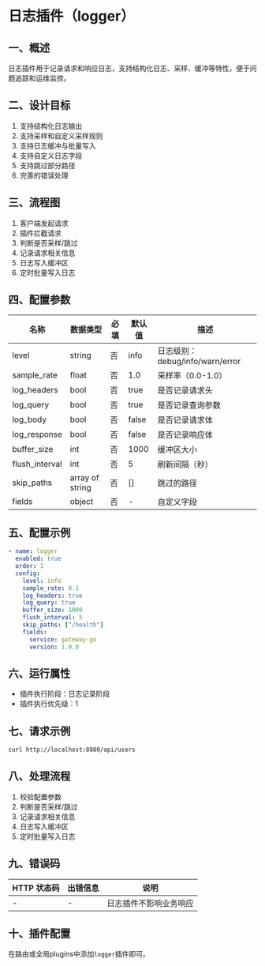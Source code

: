 # 日志插件（logger）

## 一、概述
日志插件用于记录请求和响应日志，支持结构化日志、采样、缓冲等特性，便于问题追踪和运维监控。

## 二、设计目标
1. 支持结构化日志输出
2. 支持采样和自定义采样规则
3. 支持日志缓冲与批量写入
4. 支持自定义日志字段
5. 支持跳过部分路径
6. 完善的错误处理

## 三、流程图
1. 客户端发起请求
2. 插件拦截请求
3. 判断是否采样/跳过
4. 记录请求相关信息
5. 日志写入缓冲区
6. 定时批量写入日志

## 四、配置参数

| 名称            | 数据类型         | 必填 | 默认值         | 描述                         |
|-----------------|----------------|------|----------------|------------------------------|
| level           | string         | 否   | info           | 日志级别：debug/info/warn/error |
| sample_rate     | float          | 否   | 1.0            | 采样率（0.0-1.0）            |
| log_headers     | bool           | 否   | true           | 是否记录请求头               |
| log_query       | bool           | 否   | true           | 是否记录查询参数             |
| log_body        | bool           | 否   | false          | 是否记录请求体               |
| log_response    | bool           | 否   | false          | 是否记录响应体               |
| buffer_size     | int            | 否   | 1000           | 缓冲区大小                   |
| flush_interval  | int            | 否   | 5              | 刷新间隔（秒）               |
| skip_paths      | array of string| 否   | []             | 跳过的路径                   |
| fields          | object         | 否   | -              | 自定义字段                   |

## 五、配置示例

```yaml
- name: logger
  enabled: true
  order: 1
  config:
    level: info
    sample_rate: 0.1
    log_headers: true
    log_query: true
    buffer_size: 1000
    flush_interval: 5
    skip_paths: ["/health"]
    fields:
      service: gateway-go
      version: 1.0.0
```

## 六、运行属性
- 插件执行阶段：日志记录阶段
- 插件执行优先级：1

## 七、请求示例
```bash
curl http://localhost:8080/api/users
```

## 八、处理流程
1. 校验配置参数
2. 判断是否采样/跳过
3. 记录请求相关信息
4. 日志写入缓冲区
5. 定时批量写入日志

## 九、错误码

| HTTP 状态码 | 出错信息           | 说明                   |
|-------------|--------------------|------------------------|
| -           | -                  | 日志插件不影响业务响应 |

## 十、插件配置
在路由或全局plugins中添加`logger`插件即可。 